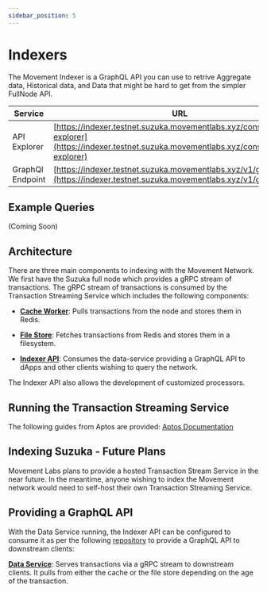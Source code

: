 ```yaml
---
sidebar_position: 5
---
```


# Indexers

The Movement Indexer is a GraphQL API you can use to retrive Aggregate data, Historical data, and Data that might be hard to get from the simpler FullNode API. 

| Service          | URL                                                                    |
|------------------|------------------------------------------------------------------------|
| API Explorer              | [https://indexer.testnet.suzuka.movementlabs.xyz/console/api/api-explorer](https://indexer.testnet.suzuka.movementlabs.xyz/console/api/api-explorer)     |
| GraphQl Endpoint        | [https://indexer.testnet.suzuka.movementlabs.xyz/v1/graphql](https://indexer.testnet.suzuka.movementlabs.xyz/v1/graphql)         |


## Example Queries

(Coming Soon)

## Architecture


There are three main components to indexing with the Movement Network. We first have the Suzuka full node which provides a gRPC stream of transactions. The gRPC stream of transactions is consumed by the Transaction Streaming Service which includes the following components:

- [**Cache Worker**](https://github.com/aptos-labs/aptos-core/tree/main/ecosystem/indexer-grpc/indexer-grpc-cache-worker): Pulls transactions from the node and stores them in Redis.


- [**File Store**](https://github.com/aptos-labs/aptos-core/tree/main/ecosystem/indexer-grpc/indexer-grpc-file-store): Fetches transactions from Redis and stores them in a filesystem.

- [**Indexer API**](https://github.com/aptos-labs/aptos-indexer-processors): Consumes the data-service providing a GraphQL API to dApps and other clients wishing to query the network.


The Indexer API also allows the development of customized processors.

## Running the Transaction Streaming Service

The following guides from Aptos are provided: [Aptos Documentation](https://aptos.dev/en/build/indexer/txn-stream/local-development)

## Indexing Suzuka - Future Plans

Movement Labs plans to provide a hosted Transaction Stream Service in the near future. In the meantime, anyone wishing to index the Movement network would need to self-host their own Transaction Streaming Service.

## Providing a GraphQL API

With the Data Service running, the Indexer API can be configured to consume it as per the following [repository](https://github.com/aptos-labs/aptos-indexer-processors/) to provide a GraphQL API to downstream clients:

[**Data Service**](https://github.com/aptos-labs/aptos-core/tree/main/ecosystem/indexer-grpc/indexer-grpc-data-service): Serves transactions via a gRPC stream to downstream clients. It pulls from either the cache or the file store depending on the age of the transaction.  
